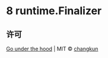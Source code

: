 # 8 runtime.Finalizer

## 许可

[Go under the hood](https://github.com/changkun/go-under-the-hood) | MIT &copy; [changkun](https://changkun.de)